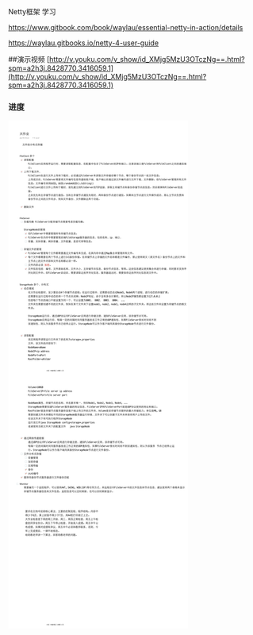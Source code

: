 
Netty框架 学习

https://www.gitbook.com/book/waylau/essential-netty-in-action/details

https://waylau.gitbooks.io/netty-4-user-guide

##演示视频
[http://v.youku.com/v_show/id_XMjg5MzU3OTczNg==.html?spm=a2h3j.8428770.3416059.1](http://v.youku.com/v_show/id_XMjg5MzU3OTczNg==.html?spm=a2h3j.8428770.3416059.1)

### 进度
![大作业.jpg](大作业.jpg)

